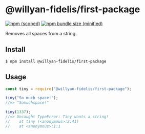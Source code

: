 # @willyan-fidelis/first-package

[![npm (scoped)](https://img.shields.io/npm/v/@willyan-fidelis/first-package.svg)](https://www.npmjs.com/package/@willyan-fidelis/first-package)
[![npm bundle size (minified)](https://img.shields.io/bundlephobia/min/@willyan-fidelis/first-package.svg)](https://www.npmjs.com/package/@willyan-fidelis/first-package)

Removes all spaces from a string.

## Install

```
$ npm install @willyan-fidelis/first-package
```

## Usage

```js
const tiny = require("@willyan-fidelis/first-package");

tiny("So much space!");
//=> "Somuchspace!"

tiny(1337);
//=> Uncaught TypeError: Tiny wants a string!
//    at tiny (<anonymous>:2:41)
//    at <anonymous>:1:1